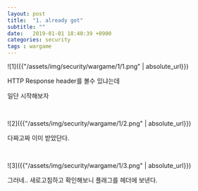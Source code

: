 ```yaml
---
layout: post
title:  "1. already got"
subtitle: ""
date:   2019-01-01 18:40:39 +0900
categories: security
tags : wargame
---
```



![1]({{"/assets/img/security/wargame/1/1.png" | absolute_url}})

HTTP Response header를 볼수 있냐는데

일단 시작해보자

<br>

![2]({{"/assets/img/security/wargame/1/2.png" | absolute_url}})

다짜고짜 이미 받았단다.

<br>

![3]({{"/assets/img/security/wargame/1/3.png" | absolute_url}})

그러네.. 새로고침하고 확인해보니 플래그를 헤더에 보낸다.